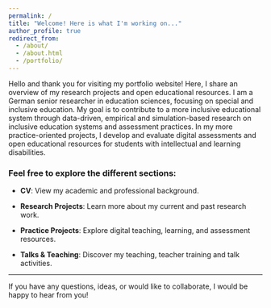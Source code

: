 ```yaml
---
permalink: /
title: "Welcome! Here is what I'm working on..."
author_profile: true
redirect_from: 
  - /about/
  - /about.html
  - /portfolio/
---
```


Hello and thank you for visiting my portfolio website! Here, I share an overview of my research projects and open educational resources. I am a German senior researcher in education sciences, focusing on special and inclusive education. My goal is to contribute to a more inclusive educational system through data-driven, empirical and simulation-based research on inclusive education systems and assessment practices. In my more practice-oriented projects, I develop and evaluate digital assessments and open educational resources for students with intellectual and learning disabilities.

### Feel free to explore the different sections:

- **CV**: View my academic and professional background.

- **Research Projects**: Learn more about my current and past research work.

- **Practice Projects**: Explore digital teaching, learning, and assessment resources.

- **Talks & Teaching**: Discover my teaching, teacher training and talk activities.

---

If you have any questions, ideas, or would like to collaborate, I would be happy to hear from you!

